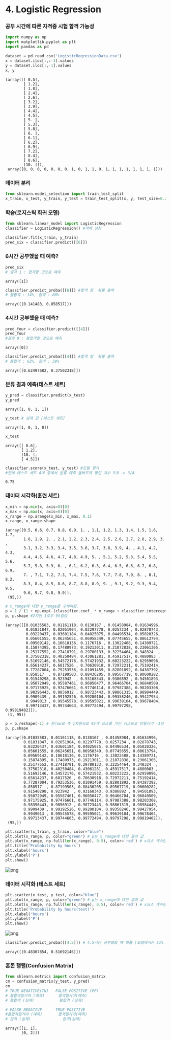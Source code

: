 # 4. Logistic Regression

### 공부 시간에 따른 자격증 시험 합격 가능성


```python
import numpy as np
import matplotlib.pyplot as plt
import pandas as pd
```


```python
dataset = pd.read_csv('LogisticRegressionData.csv')
x = dataset.iloc[:,:-1].values
y = dataset.iloc[:,-1].values
x, y
```




    (array([[ 0.5],
            [ 1.2],
            [ 1.8],
            [ 2.4],
            [ 2.6],
            [ 3.2],
            [ 3.9],
            [ 4.4],
            [ 4.5],
            [ 5. ],
            [ 5.3],
            [ 5.8],
            [ 6. ],
            [ 6.1],
            [ 6.2],
            [ 6.9],
            [ 7.2],
            [ 8.4],
            [ 8.6],
            [10. ]]),
     array([0, 0, 0, 0, 0, 0, 0, 1, 0, 1, 1, 0, 1, 1, 1, 1, 1, 1, 1, 1]))



### 데이터 분리


```python
from sklearn.model_selection import train_test_split
x_train, x_test, y_train, y_test = train_test_split(x, y, test_size=0.2, random_state=0)
```

### 학습(로지스틱 회귀 모델)


```python
from sklearn.linear_model import LogisticRegression
classifier = LogisticRegression() #객체 생성

classifier.fit(x_train, y_train)
pred_six = classifier.predict([[6]])
```

### 6시간 공부했을 때 예측?


```python
pred_six
# 결과 1 : 합격할 것으로 예측
```




    array([1])




```python
classifier.predict_proba([[6]]) #합격 할  확률 출력
# 불합격 : 14%, 합격 : 86%
```




    array([[0.141483, 0.858517]])



### 4시간 공부했을 때 예측?


```python
pred_four = classifier.predict([[4]])
pred_four
#결과 0 : 불합격할 것으로 예측
```




    array([0])




```python
classifier.predict_proba([[4]]) #합격 할  확률 출력
# 불합격 : 62%, 합격 : 38%
```




    array([[0.62497682, 0.37502318]])



### 분류 결과 예측(테스트 세트)


```python
y_pred = classifier.predict(x_test)
y_pred
```




    array([1, 0, 1, 1])




```python
y_test # 실제 값 [테스트 세트]
```




    array([1, 0, 1, 0])




```python
x_test
```




    array([[ 8.6],
           [ 1.2],
           [10. ],
           [ 4.5]])




```python
classifier.score(x_test, y_test) #모델 평가
#전체 테스트 세트 4개 중에서 분류 예측 올바르게 맞힌 개수 3개 -> 3/4
```




    0.75



### 데이터 시각화(훈련 세트)


```python
x_min = np.min(x, axis=0)[0]
x_max = np.max(x, axis=0)[0]
x_range = np.arange(x_min, x_max, 0.1)
x_range, x_range.shape
```




    (array([0.5, 0.6, 0.7, 0.8, 0.9, 1. , 1.1, 1.2, 1.3, 1.4, 1.5, 1.6, 1.7,
            1.8, 1.9, 2. , 2.1, 2.2, 2.3, 2.4, 2.5, 2.6, 2.7, 2.8, 2.9, 3. ,
            3.1, 3.2, 3.3, 3.4, 3.5, 3.6, 3.7, 3.8, 3.9, 4. , 4.1, 4.2, 4.3,
            4.4, 4.5, 4.6, 4.7, 4.8, 4.9, 5. , 5.1, 5.2, 5.3, 5.4, 5.5, 5.6,
            5.7, 5.8, 5.9, 6. , 6.1, 6.2, 6.3, 6.4, 6.5, 6.6, 6.7, 6.8, 6.9,
            7. , 7.1, 7.2, 7.3, 7.4, 7.5, 7.6, 7.7, 7.8, 7.9, 8. , 8.1, 8.2,
            8.3, 8.4, 8.5, 8.6, 8.7, 8.8, 8.9, 9. , 9.1, 9.2, 9.3, 9.4, 9.5,
            9.6, 9.7, 9.8, 9.9]),
     (95,))




```python
# x_range에 대한 y_range를 구해야함. 
p = 1 / (1 + np.exp(-(classifier.coef_ * x_range + classifier.intercept_)))
p, p.shape #2차원 1로우 95컬럼
```




    (array([[0.01035583, 0.01161118, 0.0130167 , 0.01458984, 0.01634996,
             0.01831847, 0.02051904, 0.02297778, 0.0257234 , 0.02878743,
             0.03220437, 0.03601184, 0.04025075, 0.04496534, 0.05020326,
             0.05601555, 0.06245651, 0.06958349, 0.07745655, 0.08613794,
             0.09569142, 0.10618136, 0.1176716 , 0.13022408, 0.14389721,
             0.15874395, 0.17480973, 0.19213011, 0.21072838, 0.23061305,
             0.25177552, 0.27418791, 0.29780133, 0.32254464, 0.348324  ,
             0.37502318, 0.40250484, 0.43061281, 0.45917517, 0.4880083 ,
             0.51692146, 0.54572176, 0.57421932, 0.60223222, 0.62959096,
             0.65614237, 0.6817526 , 0.70630918, 0.72972211, 0.75192414,
             0.77287004, 0.79253536, 0.81091459, 0.82801892, 0.84387392,
             0.858517  , 0.87199503, 0.88436205, 0.89567719, 0.90600282,
             0.91540298, 0.923942  , 0.93168343, 0.9386892 , 0.94501893,
             0.95072949, 0.95587461, 0.96050477, 0.96466704, 0.96840509,
             0.97175925, 0.97476661, 0.97746114, 0.97987388, 0.98203308,
             0.98396443, 0.9856912 , 0.98723443, 0.98861315, 0.98984449,
             0.9909439 , 0.99192526, 0.99280104, 0.99358246, 0.99427954,
             0.9949013 , 0.99545578, 0.99595021, 0.99639104, 0.99678404,
             0.99713437, 0.99744663, 0.99772494, 0.99797298, 0.99819402]]),
     (1, 95))




```python
p = p.reshape(-1) # 한row로 즉 1차원으로 95개 요소를 가진 리스트로 만들어라 -1은 0부터~끝 인덱스까지를 가르킴
p, p.shape
```




    (array([0.01035583, 0.01161118, 0.0130167 , 0.01458984, 0.01634996,
            0.01831847, 0.02051904, 0.02297778, 0.0257234 , 0.02878743,
            0.03220437, 0.03601184, 0.04025075, 0.04496534, 0.05020326,
            0.05601555, 0.06245651, 0.06958349, 0.07745655, 0.08613794,
            0.09569142, 0.10618136, 0.1176716 , 0.13022408, 0.14389721,
            0.15874395, 0.17480973, 0.19213011, 0.21072838, 0.23061305,
            0.25177552, 0.27418791, 0.29780133, 0.32254464, 0.348324  ,
            0.37502318, 0.40250484, 0.43061281, 0.45917517, 0.4880083 ,
            0.51692146, 0.54572176, 0.57421932, 0.60223222, 0.62959096,
            0.65614237, 0.6817526 , 0.70630918, 0.72972211, 0.75192414,
            0.77287004, 0.79253536, 0.81091459, 0.82801892, 0.84387392,
            0.858517  , 0.87199503, 0.88436205, 0.89567719, 0.90600282,
            0.91540298, 0.923942  , 0.93168343, 0.9386892 , 0.94501893,
            0.95072949, 0.95587461, 0.96050477, 0.96466704, 0.96840509,
            0.97175925, 0.97476661, 0.97746114, 0.97987388, 0.98203308,
            0.98396443, 0.9856912 , 0.98723443, 0.98861315, 0.98984449,
            0.9909439 , 0.99192526, 0.99280104, 0.99358246, 0.99427954,
            0.9949013 , 0.99545578, 0.99595021, 0.99639104, 0.99678404,
            0.99713437, 0.99744663, 0.99772494, 0.99797298, 0.99819402]),
     (95,))




```python
plt.scatter(x_train, y_train, color="blue")
plt.plot(x_range, p, color="green") # p는 x_range에 대한 결과 값
plt.plot(x_range, np.full(len(x_range), 0.5), color='red') # x요소 개수만큼 0.5값으로 채움
plt.title('Probability by hours')
plt.xlabel('hours')
plt.ylabel('P')
plt.show()
```


    
![png](output_23_0.png)
    


### 데이터 시각화 (테스트 세트)


```python
plt.scatter(x_test, y_test, color="blue")
plt.plot(x_range, p, color="green") # p는 x_range에 대한 결과 값
plt.plot(x_range, np.full(len(x_range), 0.5), color='red') # x요소 개수만큼 0.5값으로 채움
plt.title('Probability by hours(test)')
plt.xlabel('hours')
plt.ylabel('P')
plt.show()
```


    
![png](output_25_0.png)
    



```python
classifier.predict_proba([[4.5]]) # 4.5시간 공부했을 때 확률 [모델에서는 51% 확률로 합격 예측, 실제로는 불합격]
```




    array([[0.48307854, 0.51692146]])



### 혼돈 행렬(Confusion Matrix)


```python
from sklearn.metrics import confusion_matrix
cm = confusion_matrix(y_test, y_pred)
cm
# TRUE NEGATIVE(TN)   FALSE POSITIVE (FP)
# 불합격일거야 (예측)      합격일거야(예측)
# 불합격 (실제)           불합격 (실제)

# FALSE NEGATIVE      TRUE POSITIVE
#불합격일거야 (예측)       합격일거야(예측)
# 합격 (실제)              합격(실제)

```




    array([[1, 1],
           [0, 2]])


